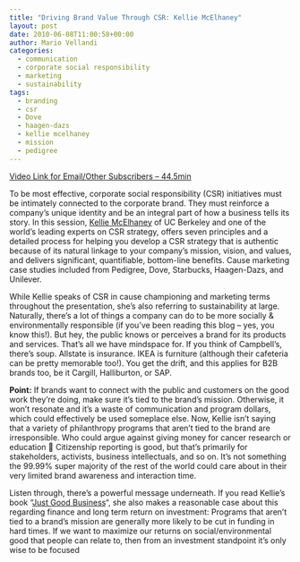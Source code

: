 ```yaml
---
title: "Driving Brand Value Through CSR: Kellie McElhaney"
layout: post
date: 2010-06-08T11:00:58+00:00
author: Mario Vellandi
categories:
  - communication
  - corporate social responsibility
  - marketing
  - sustainability
tags:
  - branding
  - csr
  - Dove
  - haagen-dazs
  - kellie mcelhaney
  - mission
  - pedigree
---
```

[Video Link for Email/Other Subscribers &#8211; 44.5min](http://vimeo.com/11821515)

To be most effective, corporate social responsibility (CSR) initiatives must be intimately connected to the corporate brand. They must reinforce a company’s unique identity and be an integral part of how a business tells its story. In this session, [Kellie McElhaney](http://sustainablelifemedia.com/innovator/kellie_mcelhaney) of UC Berkeley and one of the world’s leading experts on CSR strategy, offers seven principles and a detailed process for helping you develop a CSR strategy that is authentic because of its natural linkage to your company’s mission, vision, and values, and delivers significant, quantifiable, bottom-line benefits. Cause marketing case studies included from Pedigree, Dove, Starbucks, Haagen-Dazs, and Unilever.

While Kellie speaks of CSR in cause championing and marketing terms throughout the presentation, she&#8217;s also referring to sustainability at large. Naturally, there&#8217;s a lot of things a company can do to be more socially & environmentally responsible (if you&#8217;ve been reading this blog &#8211; yes, you know this!). But hey, the public knows or perceives a brand for its products and services. That&#8217;s all we have mindspace for. If you think of Campbell&#8217;s, there&#8217;s soup. Allstate is insurance. IKEA is furniture (although their cafeteria can be pretty memorable too!). You get the drift, and this applies for B2B brands too, be it Cargill, Halliburton, or SAP.

**Point:** If brands want to connect with the public and customers on the good work they&#8217;re doing, make sure it&#8217;s tied to the brand&#8217;s mission. Otherwise, it won&#8217;t resonate and it&#8217;s a waste of communication and program dollars, which could effectively be used someplace else. Now, Kellie isn&#8217;t saying that a variety of philanthropy programs that aren&#8217;t tied to the brand are irresponsible. Who could argue against giving money for cancer research or education 🙂 Citizenship reporting is good, but that&#8217;s primarily for stakeholders, activists, business intellectuals, and so on. It&#8217;s not something the 99.99% super majority of the rest of the world could care about in their very limited brand awareness and interaction time.

Listen through, there&#8217;s a powerful message underneath. If you read Kellie&#8217;s book &#8220;[Just Good Business](http://www.amazon.com/gp/product/1576754413?ie=UTF8&tag=melodinmarke-20&linkCode=as2&camp=1789&creative=390957&creativeASIN=1576754413)&#8220;, she also makes a reasonable case about this regarding finance and long term return on investment: Programs that aren&#8217;t tied to a brand&#8217;s mission are generally more likely to be cut in funding in hard times. If we want to maximize our returns on social/environmental good that people can relate to, then from an investment standpoint it&#8217;s only wise to be focused
